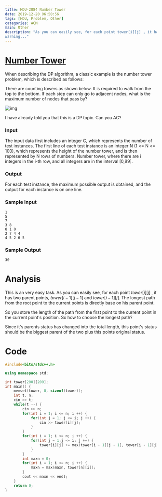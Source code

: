 ```yaml
---
title: HDU-2084 Number Tower
date: 2019-12-20 06:50:56
tags: [HDU, Problem, Other]
categories: ACM
main: Other
description: "As you can easily see, for each point tower[i][j] , it has two parent points, 
warning..."
---
```


# [Number Tower](http://acm.hdu.edu.cn/showproblem.php?pid=2084)

When describing the DP algorithm, a classic example is the number tower problem, which is described as follows:

There are counting towers as shown below. It is required to walk from the top to the bottom. If each step can only go to adjacent nodes, what is the maximum number of nodes that pass by?

<!--more-->

![img](https://imgconvert.csdnimg.cn/aHR0cHM6Ly92ai56MTgwLmNuLzc5YjY1MDkyNzM0ZDZhMjYzYTkyODBmNWIzMzJjNWI5?x-oss-process=image/format,png)

I have already told you that this is a DP topic. Can you AC?

### Input

The input data first includes an integer C, which represents the number of test instances. The first line of each test instance is an integer N (1 <= N <= 100), which represents the height of the number tower, and is then represented by N rows of numbers. Number tower, where there are i integers in the i-th row, and all integers are in the interval [0,99].

### Output

For each test instance, the maximum possible output is obtained, and the output for each instance is on one line.

### Sample Input

```
1
5
7
3 8
8 1 0 
2 7 4 4
4 5 2 6 5
```

### Sample Output

```
30
```

# Analysis

This is an very easy task. As you can easily see, for each point $tower[i][j]$ , it has two parent points, $tower[i - 1][j - 1]$ and $tower[i - 1][j]$. The longest path from the root point to the current points is directly base on his parent point.

So you store the length of the path from the first point to the current point in the current point's position. So how to choose the longest path?

Since it's parents status has changed into the total length, this point's status should be the biggest parent of the two plus this points original status.

# Code

```c++
#include<bits/stdc++.h>

using namespace std;

int tower[200][200];
int main() {
	memset(tower, 0, sizeof(tower));
	int t, n;
	cin >> t;
	while(t --) {
		cin >> n;
		for(int i = 1; i <= n; i ++) {
			for(int j = 1; j <= i; j ++) {
				cin >> tower[i][j];
			}
		}
		for(int i = 1; i <= n; i ++) {
			for(int j = 1;j <= i; j ++) {
				tower[i][j] += max(tower[i - 1][j - 1], tower[i - 1][j]);
			}
		}
		int maxn = 0;
		for(int i = 1; i <= n; i ++) {
			maxn = max(maxn, tower[n][i]);
		}
		cout << maxn << endl;
	}
	return 0;
}
```